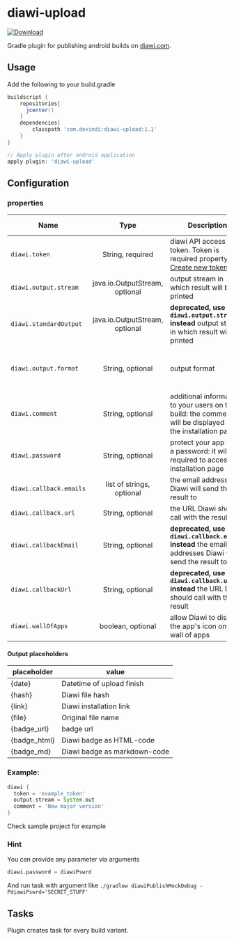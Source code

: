 # diawi-upload
[ ![Download](https://api.bintray.com/packages/devindi/maven/diawi-upload/images/download.svg) ](https://bintray.com/devindi/maven/diawi-upload/_latestVersion)

Gradle plugin for publishing android builds on [diawi.com](https://www.diawi.com/).

## Usage

Add the following to your build.gradle

```groovy
buildscript {
	repositories{
	  jcenter()
	}
	dependencies{
		classpath 'com.devindi:diawi-upload:1.1'
	}
}

// Apply plugin after android application
apply plugin: 'diawi-upload'
```

## Configuration
### properties

| Name   |      Type      |  Description |Default value|
|----------|:-------------:|------|----|
| `diawi.token` |  String, required | diawi API access token. Token is required property. [Create new token ](https://dashboard.diawi.com/profile/api)   | null|
| `diawi.output.stream` | java.io.OutputStream, optional| output stream in which result will be printed|`System.out`
| `diawi.standardOutput` |java.io.OutputStream, optional| **deprecated, use `diawi.output.stream` instead** output stream in which result will be printed|null
|`diawi.output.format`|String, optional|output format|`{file} uploaded at {date}. Diawi hash: {hash}`|
| `diawi.comment` | String, optional | additional information to your users on this build: the comment will be displayed on the installation page |null|
| `diawi.password`| String, optional| protect your app with a password: it will be required to access the installation page|null|
|`diawi.callback.emails`|list of strings, optional| the email addresses Diawi will send the result to|empty list|
|`diawi.callback.url`|String, optional|the URL Diawi should call with the result|null|
|`diawi.callbackEmail`|String, optional| **deprecated, use `diawi.callback.emails` instead** the email addresses Diawi will send the result to|null|
|`diawi.callbackUrl`|String, optional| **deprecated, use `diawi.callback.url` instead** the URL Diawi should call with the result|null|
|`diawi.wallOfApps`|boolean, optional|allow Diawi to display the app's icon on the wall of apps|null|

#### Output placeholders
|placeholder|value|
|-|-|
|{date}|Datetime of upload finish|
|{hash}|Diawi file hash|
|{link}|Diawi installation link|
|{file}|Original file name|
|{badge_url}|badge url|
|{badge_html}|Diawi badge as HTML-code|
|{badge_md}|Diawi badge as markdown-code|

### Example:
```groovy
diawi {
  token = 'example_token'
  output.stream = System.out
  comment = 'New major version'
}
```
Check sample project for example

### Hint
You can provide any parameter via arguments
```groovy
diawi.password = diawiPswrd
```
And run task with argument like ```./gradlew diawiPublishMockDebug -PdiawiPswrd='SECRET_STUFF' ```


## Tasks

Plugin creates task for every build variant.
